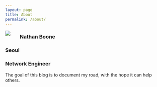```yaml
---
layout: page
title: About
permalink: /about/
---
```


<img style="float: left; padding-right: 30px" src="../images/Nathan_About.jpg">

### Nathan Boone
### Seoul
### Network Engineer

The goal of this blog is to document my road, with the hope it can help others.

